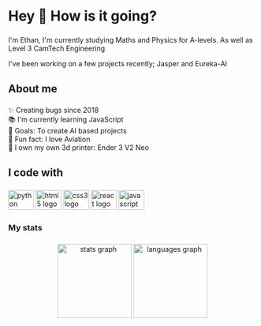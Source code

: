 <h1 align="left">Hey 👋 How is it going?</h1>

###

<p align="left">I'm Ethan, I'm currently studying Maths and Physics for A-levels. As well as Level 3 CamTech Engineering</p>
<p align="left">I've been working on a few projects recently; Jasper and Eureka-AI</p>

###

<h2 align="left">About me</h2>

###

<p align="left">✨ Creating bugs since 2018<br>📚 I'm currently learning JavaScript<br>🎯 Goals: To create AI based projects<br>🎲 Fun fact: I love Aviation<br>🎉 I own my own 3d printer: Ender 3 V2 Neo</p>

###

<h2 align="left">I code with</h2>

###

<div align="left">
  <img src="https://cdn.jsdelivr.net/gh/devicons/devicon/icons/python/python-original.svg" height="40" width="52" alt="python logo"  />
  <img src="https://cdn.jsdelivr.net/gh/devicons/devicon/icons/html5/html5-original.svg" height="40" width="52" alt="html5 logo"  />
  <img src="https://cdn.jsdelivr.net/gh/devicons/devicon/icons/css3/css3-original.svg" height="40" width="52" alt="css3 logo"  />
  <img src="https://cdn.jsdelivr.net/gh/devicons/devicon/icons/react/react-original.svg" height="40" width="52" alt="react logo"  />
  <img src="https://cdn.jsdelivr.net/gh/devicons/devicon/icons/javascript/javascript-original.svg" height="40" width="52" alt="javascript logo"  />
</div>

###

<h3 align="left">My stats</h3>

###

<div align="center">
  <img src="https://github-readme-stats.vercel.app/api?username=Ethan-Barr&hide_title=false&hide_rank=false&show_icons=true&include_all_commits=true&count_private=true&disable_animations=false&theme=dracula&locale=en&hide_border=false&order=1" height="150" alt="stats graph"  />
  <img src="https://github-readme-stats.vercel.app/api/top-langs?username=Ethan-Barr&locale=en&hide_title=false&layout=compact&card_width=320&langs_count=5&theme=dracula&hide_border=false&order=2" height="150" alt="languages graph"  />
 

###
